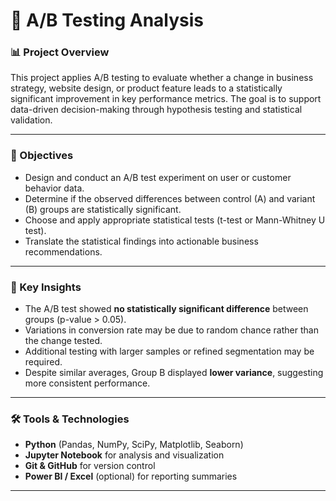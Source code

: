 # 🧪 A/B Testing Analysis

### 📊 Project Overview
This project applies A/B testing to evaluate whether a change in business strategy, website design, or product feature leads to a statistically significant improvement in key performance metrics. The goal is to support data-driven decision-making through hypothesis testing and statistical validation.

---

### 🎯 Objectives
- Design and conduct an A/B test experiment on user or customer behavior data.  
- Determine if the observed differences between control (A) and variant (B) groups are statistically significant.  
- Choose and apply appropriate statistical tests (t-test or Mann-Whitney U test).  
- Translate the statistical findings into actionable business recommendations.

---

### 🧠 Key Insights
- The A/B test showed **no statistically significant difference** between groups (p-value > 0.05).  
- Variations in conversion rate may be due to random chance rather than the change tested.  
- Additional testing with larger samples or refined segmentation may be required.  
- Despite similar averages, Group B displayed **lower variance**, suggesting more consistent performance.

---

### 🛠️ Tools & Technologies
- **Python** (Pandas, NumPy, SciPy, Matplotlib, Seaborn)  
- **Jupyter Notebook** for analysis and visualization  
- **Git & GitHub** for version control  
- **Power BI / Excel** (optional) for reporting summaries  

---

